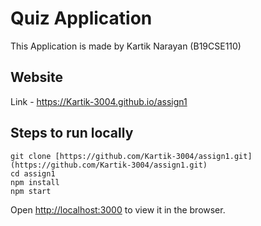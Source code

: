# Quiz Application 
This Application is made by Kartik Narayan (B19CSE110)

## Website 
Link - https://Kartik-3004.github.io/assign1

## Steps to run locally
```
git clone [https://github.com/Kartik-3004/assign1.git](https://github.com/Kartik-3004/assign1.git)
cd assign1
npm install
npm start
```
Open [http://localhost:3000](http://localhost:3000) to view it in the browser.

